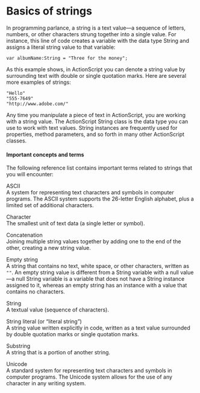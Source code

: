 # Basics of strings

<div>

In programming parlance, a string is a text value—a sequence of letters,
numbers, or other characters strung together into a single value. For instance,
this line of code creates a variable with the data type String and assigns a
literal string value to that variable:

    var albumName:String = "Three for the money";

As this example shows, in ActionScript you can denote a string value by
surrounding text with double or single quotation marks. Here are several more
examples of strings:

    "Hello"
    "555-7649"
    "http://www.adobe.com/"

Any time you manipulate a piece of text in ActionScript, you are working with a
string value. The ActionScript String class is the data type you can use to work
with text values. String instances are frequently used for properties, method
parameters, and so forth in many other ActionScript classes.

<div>

#### Important concepts and terms

The following reference list contains important terms related to strings that
you will encounter:

ASCII  
A system for representing text characters and symbols in computer programs. The
ASCII system supports the 26-letter English alphabet, plus a limited set of
additional characters.

Character  
The smallest unit of text data (a single letter or symbol).

Concatenation  
Joining multiple string values together by adding one to the end of the other,
creating a new string value.

Empty string  
A string that contains no text, white space, or other characters, written as
`""`. An empty string value is different from a String variable with a null
value—a null String variable is a variable that does not have a String instance
assigned to it, whereas an empty string has an instance with a value that
contains no characters.

String  
A textual value (sequence of characters).

String literal (or “literal string”)  
A string value written explicitly in code, written as a text value surrounded by
double quotation marks or single quotation marks.

Substring  
A string that is a portion of another string.

Unicode  
A standard system for representing text characters and symbols in computer
programs. The Unicode system allows for the use of any character in any writing
system.

</div>

</div>
